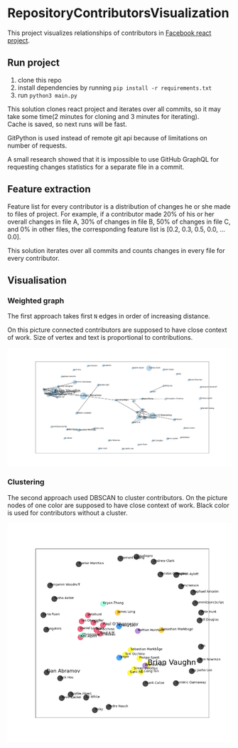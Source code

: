 # RepositoryContributorsVisualization

This project visualizes relationships of contributors in [Facebook react project](https://github.com/facebook/react/graphs/contributors).

## Run project
1. clone this repo
2. install dependencies by running `pip install -r requirements.txt`
3. run `python3 main.py`

This solution clones react project and iterates over all commits, so it may take some time(2 minutes for cloning and 3 minutes for iterating).  
Cache is saved, so next runs will be fast.

GitPython is used instead of remote git api because of limitations on number of requests.

A small research showed that it is impossible to use GitHub GraphQL for requesting changes statistics for a separate file in a commit.

## Feature extraction

Feature list for every contributor is a distribution of changes he or she made to files of project.
For example, if a contributor made 20% of his or her overall changes in file A, 30% of changes in file B, 50% of changes in file C, and 0% in other files, the corresponding feature list is [0.2, 0.3, 0.5, 0.0, ... 0.0].

This solution iterates over all commits and counts changes in every file for every contributor.


## Visualisation
### Weighted graph

The first approach takes first `N` edges in order of increasing distance.

On this picture connected contributors are supposed to have close context of work. Size of vertex and text is proportional to contributions.

![Weighted graph visualization](results.png "Weighted graph visualization")

### Clustering

The second approach used DBSCAN to cluster contributors. On the picture nodes of one color are supposed to have close context of work.
Black color is used for contributors without a cluster.

![Clustering visualization](cluster_result.png "Clustering")
